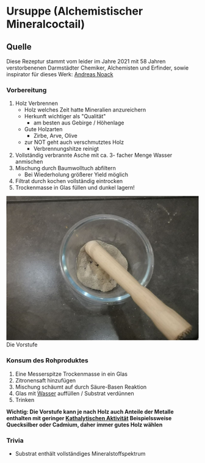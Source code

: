 # Ursuppe (Alchemistischer Mineralcoctail)
## Quelle
Diese Rezeptur stammt vom leider im Jahre 2021 mit 58 Jahren verstorbenenen Darmstädter Chemiker, Alchemisten und Erfinder, sowie inspirator für dieses Werk: [Andreas Noack](../Wichtige%20Persönlichkeiten/Andreas%20Noack.md)

### Vorbereitung
1. Holz Verbrennen
	- Holz welches Zeit hatte Mineralien anzureichern
	- Herkunft wichtiger als "Qualität"
		- am besten aus Gebirge / Höhenlage
	- Gute Holzarten
		- Zirbe, Arve, Olive
	- zur NOT geht auch verschmutztes Holz
		- Verbrennungshitze reinigt
2. Vollständig verbrannte Asche mit ca. 3- facher Menge Wasser anmischen
3. Mischung durch Baumwolltuch abfiltern
	- Bei Wiederholung größerer Yield möglich
4. Filtrat durch kochen vollständig eintrocken
5. Trockenmasse in Glas füllen und dunkel lagern!

![Alchemistensuppe | 600](__Attatchments/Ursuppe.jpg)
Die Vorstufe


### Konsum des Rohproduktes
1. Eine Messerspitze Trockenmasse in ein Glas
2. Zitronensaft hinzufügen
3. Mischung schäumt auf durch Säure-Basen Reaktion
4. Glas mit [Wasser](../Hochwertige_Rohstoffe/Wasser.md) auffüllen / Substrat verdünnen
5. Trinken


**Wichtig: Die Vorstufe kann je nach Holz auch Anteile der Metalle enthalten mit geringer [Kathalytischen Aktivität](../Glossar/Kathalytisch%20aktives%20Metall.md) Beispielssweise Quecksilber oder Cadmium, daher immer gutes Holz wählen**
	
### Trivia
- Substrat enthält vollständiges Mineralstoffspektrum
